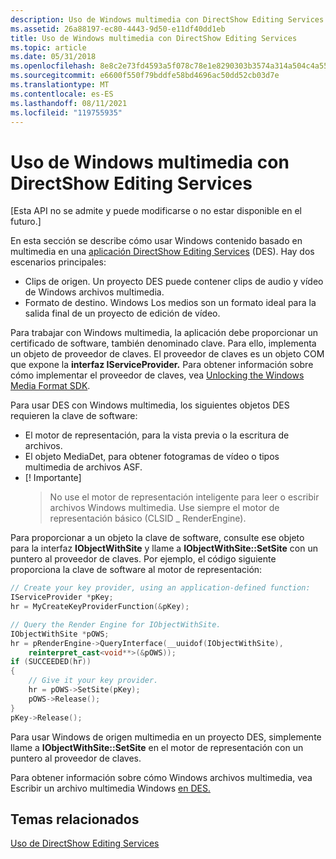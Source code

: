 ```yaml
---
description: Uso de Windows multimedia con DirectShow Editing Services
ms.assetid: 26a88197-ec80-4443-9d50-e11df40dd1eb
title: Uso de Windows multimedia con DirectShow Editing Services
ms.topic: article
ms.date: 05/31/2018
ms.openlocfilehash: 8e8c2e73fd4593a5f078c78e1e8290303b3574a314a504c4a555c46929361813
ms.sourcegitcommit: e6600f550f79bddfe58bd4696ac50dd52cb03d7e
ms.translationtype: MT
ms.contentlocale: es-ES
ms.lasthandoff: 08/11/2021
ms.locfileid: "119755935"
---
```

# <a name="using-windows-media-with-directshow-editing-services"></a>Uso de Windows multimedia con DirectShow Editing Services

\[Esta API no se admite y puede modificarse o no estar disponible en el futuro.\]

En esta sección se describe cómo usar Windows contenido basado en multimedia en una [aplicación DirectShow Editing Services](directshow-editing-services.md) (DES). Hay dos escenarios principales:

-   Clips de origen. Un proyecto DES puede contener clips de audio y vídeo de Windows archivos multimedia.
-   Formato de destino. Windows Los medios son un formato ideal para la salida final de un proyecto de edición de vídeo.

Para trabajar con Windows multimedia, la aplicación debe proporcionar un certificado de software, también denominado clave. Para ello, implementa un objeto de proveedor de claves. El proveedor de claves es un objeto COM que expone la **interfaz IServiceProvider.** Para obtener información sobre cómo implementar el proveedor de claves, vea [Unlocking the Windows Media Format SDK](unlocking-the-windows-media-format-sdk.md).

Para usar DES con Windows multimedia, los siguientes objetos DES requieren la clave de software:

-   El motor de representación, para la vista previa o la escritura de archivos.
-   El objeto MediaDet, para obtener fotogramas de vídeo o tipos multimedia de archivos ASF.
-   \[! Importante\]  
    > No use el motor de representación inteligente para leer o escribir archivos Windows multimedia. Use siempre el motor de representación básico (CLSID \_ RenderEngine).

     

Para proporcionar a un objeto la clave de software, consulte ese objeto para la interfaz **IObjectWithSite** y llame a **IObjectWithSite::SetSite** con un puntero al proveedor de claves. Por ejemplo, el código siguiente proporciona la clave de software al motor de representación:


```C++
// Create your key provider, using an application-defined function:
IServiceProvider *pKey;
hr = MyCreateKeyProviderFunction(&pKey);  

// Query the Render Engine for IObjectWithSite.
IObjectWithSite *pOWS;
hr = pRenderEngine->QueryInterface(__uuidof(IObjectWithSite), 
    reinterpret_cast<void**>(&pOWS));
if (SUCCEEDED(hr))
{
    // Give it your key provider.
    hr = pOWS->SetSite(pKey);
    pOWS->Release();
}
pKey->Release();
```



Para usar Windows de origen multimedia en un proyecto DES, simplemente llame a **IObjectWithSite::SetSite** en el motor de representación con un puntero al proveedor de claves.

Para obtener información sobre cómo Windows archivos multimedia, vea Escribir un archivo multimedia Windows [en DES.](writing-a-windows-media-file-in-des.md)

## <a name="related-topics"></a>Temas relacionados

<dl> <dt>

[Uso de DirectShow Editing Services](using-directshow-editing-services.md)
</dt> </dl>

 

 



